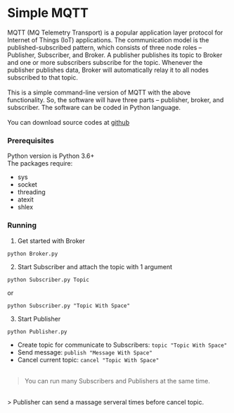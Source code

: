 # Simple MQTT
MQTT (MQ Telemetry Transport) is a popular application layer protocol for Internet of Things (IoT) applications. The communication model is the published-subscribed pattern, which consists of three node roles – Publisher, Subscriber, and Broker. A publisher publishes its topic to Broker and one or more subscribers subscribe for the topic. Whenever the publisher publishes data, Broker will automatically relay it to all nodes subscribed to that topic.
<br /><br />
This is a simple command-line version of MQTT with the above functionality. So, the software will have three parts – publisher, broker, and subscriber. The software can be coded in Python language.
<br /><br />
You can download source codes at [github](https://github.com/p-siriphanthong/simple_mqtt)
### Prerequisites
Python version is Python 3.6+
<br />
The packages require:
* sys
* socket
* threading
* atexit
* shlex
### Running
1. Get started with Broker
```
python Broker.py
```
2. Start Subscriber and attach the topic with 1 argument
```
python Subscriber.py Topic
```
or
```
python Subscriber.py "Topic With Space"
```
3. Start Publisher
```
python Publisher.py
```
* Create topic for communicate to Subscribers: `topic "Topic With Space"`
* Send message: `publish "Message With Space"`
* Cancel current topic: `cancel "Topic With Space"`
<br /><br />
> You can run many Subscribers and Publishers at the same time.
<br />
> Publisher can send a massage serveral times before cancel topic.